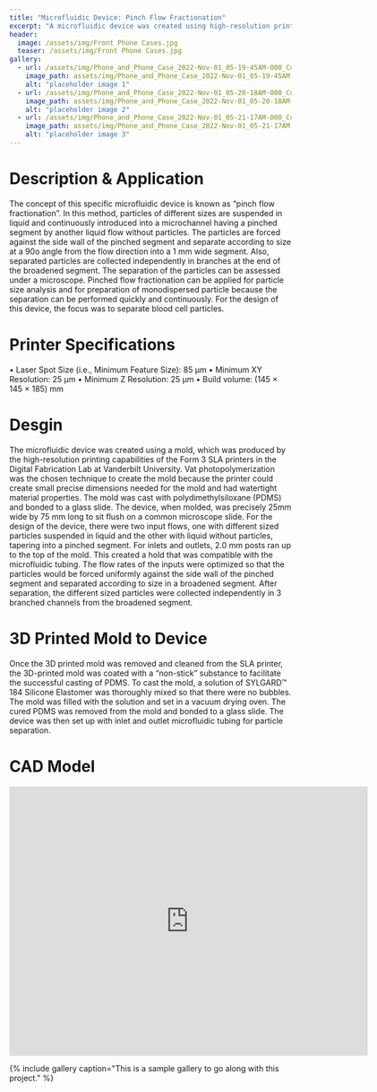 ```yaml
---
title: "Microfluidic Device: Pinch Flow Fractionation"
excerpt: "A microfluidic device was created using high-resolution printing capabilities of a Form 3 SLA printer to print a mold, which was then casted with PDMS and bonded to a glass slide."
header:
  image: /assets/img/Front Phone Cases.jpg
  teaser: /assets/img/Front Phone Cases.jpg
gallery:
  - url: /assets/img/Phone_and_Phone_Case_2022-Nov-01_05-19-45AM-000_CustomizedView26592422270.png
    image_path: assets/img/Phone_and_Phone_Case_2022-Nov-01_05-19-45AM-000_CustomizedView26592422270.png
    alt: "placeholder image 1"
  - url: /assets/img/Phone_and_Phone_Case_2022-Nov-01_05-20-18AM-000_CustomizedView8116827422.png
    image_path: assets/img/Phone_and_Phone_Case_2022-Nov-01_05-20-18AM-000_CustomizedView8116827422.png
    alt: "placeholder image 2"
  - url: /assets/img/Phone_and_Phone_Case_2022-Nov-01_05-21-17AM-000_CustomizedView7316337097.png
    image_path: assets/img/Phone_and_Phone_Case_2022-Nov-01_05-21-17AM-000_CustomizedView7316337097.png
    alt: "placeholder image 3"
---
```


# Description & Application
The concept of this specific microfluidic device is known as “pinch flow fractionation”. In this method, particles of different sizes are suspended in liquid and continuously introduced into a microchannel having a pinched segment by another liquid flow without particles. The particles are forced against the side wall of the pinched segment and separate according to size at a 90o angle from the flow direction into a 1 mm wide segment. Also, separated particles are collected independently in branches at the end of the broadened segment. The separation of the particles can be assessed under a microscope. Pinched flow fractionation can be applied for particle size analysis and for preparation of monodispersed particle because the separation can be performed quickly and continuously. For the design of this device, the focus was to separate blood cell particles. 

# Printer Specifications
•	Laser Spot Size (i.e., Minimum Feature Size): 85 μm
•	Minimum XY Resolution: 25 μm
•	Minimum Z Resolution: 25 μm
•	Build volume: (145 × 145 × 185) mm

# Desgin
The microfluidic device was created using a mold, which was produced by the high-resolution printing capabilities of the Form 3 SLA printers in the Digital Fabrication Lab at Vanderbilt University. Vat photopolymerization was the chosen technique to create the mold because the printer could create small precise dimensions needed for the mold and had watertight material properties. The mold was cast with polydimethylsiloxane (PDMS) and bonded to a glass slide. The device, when molded, was precisely 25mm wide by 75 mm long to sit flush on a common microscope slide. For the design of the device, there were two input flows, one with different sized particles suspended in liquid and the other with liquid without particles, tapering into a pinched segment. For inlets and outlets, 2.0 mm posts ran up to the top of the mold. This created a hold that was compatible with the microfluidic tubing. The flow rates of the inputs were optimized so that the particles would be forced uniformly against the side wall of the pinched segment and separated according to size in a broadened segment. After separation, the different sized particles were collected independently in 3 branched channels from the broadened segment. 

# 3D Printed Mold to Device
Once the 3D printed mold was removed and cleaned from the SLA printer, the 3D-printed mold was coated with a “non-stick” substance to facilitate the successful casting of PDMS. To cast the mold, a solution of SYLGARD™ 184 Silicone Elastomer was thoroughly mixed so that there were no bubbles. The mold was filled with the solution and set in a vacuum drying oven. The cured PDMS was removed from the mold and bonded to a glass slide. The device was then set up with inlet and outlet microfluidic tubing for particle separation. 

# CAD Model
<iframe src="https://a360.co/3M1vJ2B" width="640" height="480" allowfullscreen="true" webkitallowfullscreen="true" mozallowfullscreen="true"  frameborder="0"></iframe>

{% include gallery caption="This is a sample gallery to go along with this project." %}

